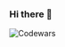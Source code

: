 ### Hi there 👋

<!--
**ykallday/ykallday** is a ✨ _special_ ✨ repository because its `README.md` (this file) appears on your GitHub profile.

Here are some ideas to get you started:

- 🔭 I’m currently working on ...
- 🌱 I’m currently learning ...
- 👯 I’m looking to collaborate on ...
- 🤔 I’m looking for help with ...
- 💬 Ask me about ...
- 📫 How to reach me: ...
- 😄 Pronouns: ...
- ⚡ Fun fact: ...
-->

![Codewars](https://github.r2v.ch/codewars?user=ykallday&hide_clan=true&hide_position=true&name=true&top_languages=true&stroke=%23b362ff&theme=nightowl)
